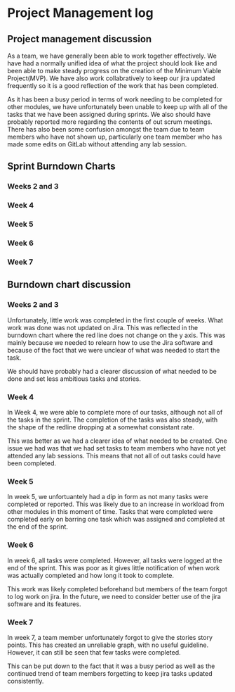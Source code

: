 # Project Management log   
## Project management discussion 

As a team, we have generally been able to work together effectively. We have had a normally unified idea of what the project should look like and been able to make steady progress on the creation of the Minimum Viable Project(MVP). We have also work collabratively to keep our jira updated frequently so it is a good reflection of the work that has been completed. 

As it has been a busy period in terms of work needing to be completed for other modules, we have unfortunately been unable to keep up with all of the tasks that we have been assigned during sprints. We also should have probably reported more regarding the contents of out scrum meetings. There has also been some confusion amongst the team due to team members who have not shown up, particularly one team member who has made some edits on GitLab without attending any lab session. 

## Sprint Burndown Charts   
 
 ### Weeks 2 and 3

 ### Week 4 

 ### Week 5 

 ### Week 6 

 ### Week 7 


## Burndown chart discussion 

 ### Weeks 2 and 3 
 Unfortunately, little work was completed in the first couple of weeks. What work was done was not updated on Jira. This was reflected in the burndown chart where the red line does not change on the y axis. This was mainly because we needed to relearn how to use the Jira software and because of the fact that we were unclear of what was needed to start the task. 

 We should have probably had a clearer discussion of what needed to be done and set less ambitious tasks and stories. 

### Week 4 
 
In Week 4, we were able to complete more of our tasks, although not all of the tasks in the sprint. The completion of the tasks was also steady, with the shape of the redline dropping at a somewhat consistant rate. 

 This was better as we had a clearer idea of what needed to be created. One issue we had was that we had set tasks to team members who have not yet attended any lab sessions. This means that not all of out tasks could have been completed. 

### Week 5 

In week 5, we unfortuantely had a dip in form as not many tasks were completed or reported. This was likely due to an increase in workload from other modules in this moment of time. Tasks that were completed were completed early on barring one task which was assigned and completed at the end of the sprint. 

### Week 6 

In week 6, all tasks were completed. However, all tasks were logged at the end of the sprint. This was poor as it gives little notification of when work was actually completed and how long it took to complete. 

This work was likely completed beforehand but members of the team forgot to log work on jira. In the future, we need to consider better use of the jira software and its features. 

### Week 7

In week 7, a team member unfortunately forgot to give the stories story points. This has created an unreliable graph, with no useful guideline. However, it can still be seen that few tasks were completed. 

This can be put down to the fact that it was a busy period as well as the continued trend of team members forgetting to keep jira tasks updated consistently. 

